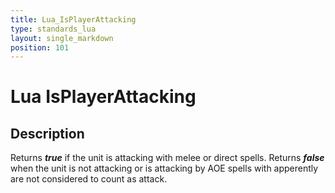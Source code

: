 ```yaml
---
title: Lua_IsPlayerAttacking
type: standards_lua
layout: single_markdown
position: 101
---
```


# Lua IsPlayerAttacking

## Description

Returns ***true*** if the unit is attacking with melee or direct spells. Returns ***false*** when the unit is not attacking or is attacking by AOE spells with apperently are not considered to count as attack.
